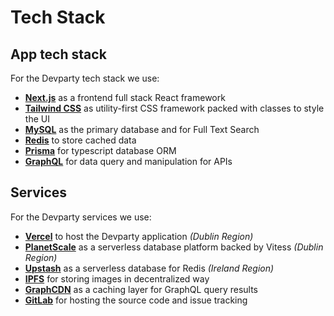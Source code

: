 # Tech Stack

## App tech stack

For the Devparty tech stack we use:

- [**Next.js**](https://nextjs.org/?utm_source=devparty) as a frontend full stack React framework
- [**Tailwind CSS**](https://tailwindcss.com/?utm_source=devparty) as utility-first CSS framework packed with classes to style the UI
- [**MySQL**](https://www.mysql.com/?utm_source=devparty) as the primary database and for Full Text Search
- [**Redis**](https://redis.io/?utm_source=devparty) to store cached data
- [**Prisma**](https://prisma.io/?utm_source=devparty) for typescript database ORM
- [**GraphQL**](https://graphql.org/?utm_source=devparty) for data query and manipulation for APIs

## Services

For the Devparty services we use:

- [**Vercel**](https://vercel.com/?utm_source=devparty&utm_campaign=oss) to host the Devparty application _(Dublin Region)_
- [**PlanetScale**](https://www.planetscale.com/?utm_source=devparty) as a serverless database platform backed by Vitess _(Dublin Region)_
- [**Upstash**](https://upstash.com/?utm_source=devparty) as a serverless database for Redis _(Ireland Region)_
- [**IPFS**](https://ipfs.io/?utm_source=devparty) for storing images in decentralized way
- [**GraphCDN**](https://graphcdn.io/?utm_source=devparty) as a caching layer for GraphQL query results
- [**GitLab**](https://gitlab.com/?utm_source=devparty) for hosting the source code and issue tracking
